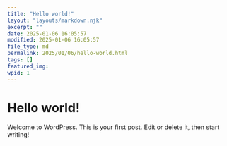 ```yaml
---
title: "Hello world!"
layout: "layouts/markdown.njk"
excerpt: ""
date: 2025-01-06 16:05:57
modified: 2025-01-06 16:05:57
file_type: md
permalink: 2025/01/06/hello-world.html
tags: []
featured_img: 
wpid: 1
---
```


# Hello world!

Welcome to WordPress. This is your first post. Edit or delete it, then start writing!